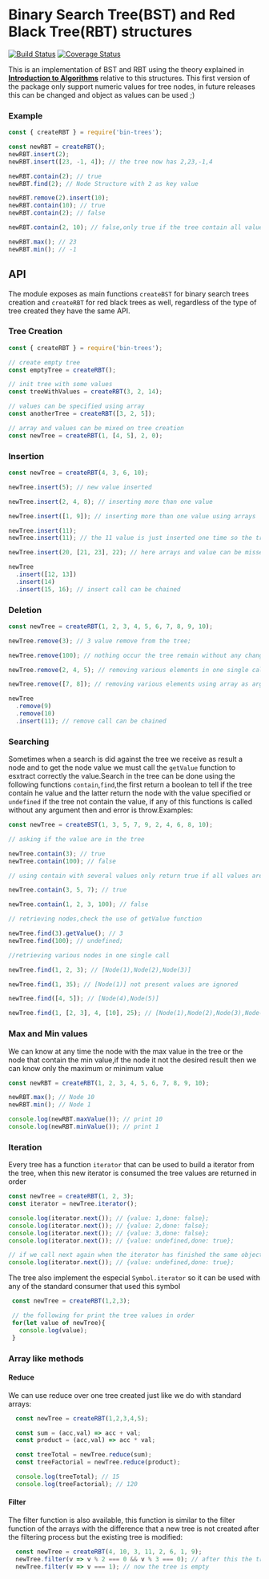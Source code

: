 # Binary Search Tree(BST) and Red Black Tree(RBT) structures
[![Build Status](https://travis-ci.org/omenlogo/binaryTrees.svg?branch=master)](https://travis-ci.org/omenlogo/binaryTrees)
[![Coverage Status](https://coveralls.io/repos/github/omenlogo/binaryTrees/badge.svg?branch=master)](https://coveralls.io/github/omenlogo/binaryTrees?branch=master)

This is an implementation of BST and RBT using the theory explained in
[**Introduction to Algorithms**](https://mitpress.mit.edu/books/introduction-algorithms) relative to this structures. This first version
of the package only support numeric values for tree nodes, in future releases
this can be changed and object as values can be used ;)

### Example

```js
const { createRBT } = require('bin-trees');

const newRBT = createRBT();
newRBT.insert(2);
newRBT.insert([23, -1, 4]); // the tree now has 2,23,-1,4

newRBT.contain(2); // true
newRBT.find(2); // Node Structure with 2 as key value

newRBT.remove(2).insert(10);
newRBT.contain(10); // true
newRBT.contain(2); // false

newRBT.contain(2, 10); // false,only true if the tree contain all values

newRBT.max(); // 23
newRBT.min(); // -1
```

## API

The module exposes as main functions `createBST` for binary search trees
creation and `createRBT` for red black trees as well, regardless of the type of
tree created they have the same API.

### Tree Creation

```js
const { createRBT } = require('bin-trees');

// create empty tree
const emptyTree = createRBT();

// init tree with some values
const treeWithValues = createRBT(3, 2, 14);

// values can be specified using array
const anotherTree = createRBT([3, 2, 5]);

// array and values can be mixed on tree creation
const newTree = createRBT(1, [4, 5], 2, 0);
```

### Insertion

```js
const newTree = createRBT(4, 3, 6, 10);

newTree.insert(5); // new value inserted

newTree.insert(2, 4, 8); // inserting more than one value

newTree.insert([1, 9]); // inserting more than one value using arrays

newTree.insert(11);
newTree.insert(11); // the 11 value is just inserted one time so the tree remain unchanged

newTree.insert(20, [21, 23], 22); // here arrays and value can be missed as well

newTree
  .insert([12, 13])
  .insert(14)
  .insert(15, 16); // insert call can be chained
```

### Deletion

```js
const newTree = createRBT(1, 2, 3, 4, 5, 6, 7, 8, 9, 10);

newTree.remove(3); // 3 value remove from the tree;

newTree.remove(100); // nothing occur the tree remain without any change

newTree.remove(2, 4, 5); // removing various elements in one single call

newTree.remove([7, 8]); // removing various elements using array as argument

newTree
  .remove(9)
  .remove(10)
  .insert(11); // remove call can be chained
```

### Searching

Sometimes when a search is did against the tree we receive as result a node and
to get the node value we must call the `getValue` function to esxtract correctly
the value.Search in the tree can be done using the following functions
`contain`,`find`,the first return a boolean to tell if the tree contain he value
and the latter return the node with the value specified or `undefined` if the
tree not contain the value, if any of this functions is called without any
argument then and error is throw.Examples:

```js
const newTree = createBST(1, 3, 5, 7, 9, 2, 4, 6, 8, 10);

// asking if the value are in the tree

newTree.contain(3); // true
newTree.contain(100); // false

// using contain with several values only return true if all values are in the tree

newTree.contain(3, 5, 7); // true

newTree.contain(1, 2, 3, 100); // false

// retrieving nodes,check the use of getValue function

newTree.find(3).getValue(); // 3
newTree.find(100); // undefined;

//retrieving various nodes in one single call

newTree.find(1, 2, 3); // [Node(1),Node(2),Node(3)]

newTree.find(1, 35); // [Node(1)] not present values are ignored

newTree.find([4, 5]); // [Node(4),Node(5)]

newTree.find(1, [2, 3], 4, [10], 25); // [Node(1),Node(2),Node(3),Node(4)]
```

### Max and Min values

We can know at any time the node with the max value in the tree or the node that
contain the min value,if the node it not the desired result then we can know
only the maximum or minimum value

```js
const newRBT = createRBT(1, 2, 3, 4, 5, 6, 7, 8, 9, 10);

newRBT.max(); // Node 10
newRBT.min(); // Node 1

console.log(newRBT.maxValue()); // print 10
console.log(newRBT.minValue()); // print 1
```

### Iteration

Every tree has a function `iterator` that can be used to build a iterator from
the tree, when this new iterator is consumed the tree values are returned in
order

```js
const newTree = createRBT(1, 2, 3);
const iterator = newTree.iterator();

console.log(iterator.next()); // {value: 1,done: false};
console.log(iterator.next()); // {value: 2,done: false};
console.log(iterator.next()); // {value: 3,done: false};
console.log(iterator.next()); // {value: undefined,done: true};

// if we call next again when the iterator has finished the same object is returned
console.log(iterator.next()); // {value: undefined,done: true};
```

The tree also implement the especial `Symbol.iterator` so it can be used with any of the standard consumer that used this symbol

```js
 const newTree = createRBT(1,2,3);

 // the following for print the tree values in order
 for(let value of newTree){
   console.log(value);
 }
```

### Array like methods

#### Reduce

We can use reduce over one tree created just like we do with standard arrays:

```js
  const newTree = createRBT(1,2,3,4,5);

  const sum = (acc,val) => acc + val;
  const product = (acc,val) => acc * val;

  const treeTotal = newTree.reduce(sum);
  const treeFactorial = newTree.reduce(product);

  console.log(treeTotal); // 15
  console.log(treeFactorial); // 120
```

#### Filter

The filter function is also available, this function is similar to the filter function of the arrays with the difference that a new tree is not created after the filtering process but the existing tree is modified:

```js
  const newTree = createRBT(4, 10, 3, 11, 2, 6, 1, 9);
  newTree.filter(v => v % 2 === 0 && v % 3 === 0); // after this the tree only has the value 6
  newTree.filter(v => v === 1); // now the tree is empty
```
